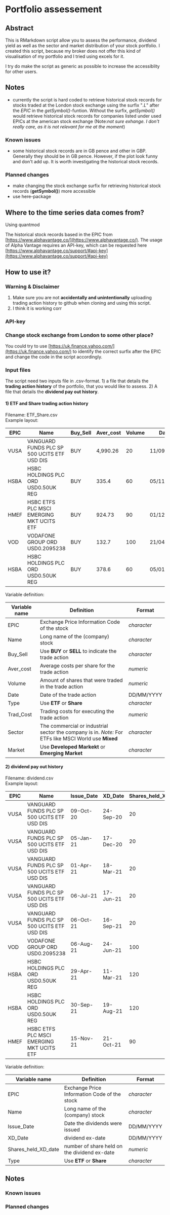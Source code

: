# Portfolio assessement

## Abstract

This is RMarkdown script allow you to assess the performance, dividend yield as well as the sector and market distribution of your stock portfolio. I created this script, because my broker does not offer this kind of visualisation of my portfolio and I tried using excels for it.

I try do make the script as generic as possible to increase the accessiblity for other users.

## Notes
- currently the script is hard coded to retrieve historical stock records for stocks traded at the London stock exchange using the surfix "*.L*" after the *EPIC* in the *getSymbol()*-funtion. Without the surfix, *getSymbol()* would retrieve historical stock records for companies listed under used EPICs at the american stock exchange (Note:*not sure exhange. I don't really care, as it is not relevant for me at the moment*)

### Known issues
- some historical stock records are in GB pence and other in GBP. Generally they should be in GB pence. However, if the plot look funny and don't add up. It is worth investigating the historical stock records.

### Planned changes
- make changing the stock exchange surfix for retrieving historical stock records (**getSymbol()**) more accessible
- use here-package

## Where to the time series data comes from?

Using quantmod

The historical stock records based in the EPIC from [https://www.alphavantage.co/](https://www.alphavantage.co/). The usage of Alpha Vantage requires an API-key, which can be requested here [https://www.alphavantage.co/support/#api-key](https://www.alphavantage.co/support/#api-key) 

## How to use it?

### Warning & Disclaimer
1. Make sure you are not **accidentally and unintentionally** uploading trading action history to github when cloning and using this script.  
2. I think it is working corr
### API-key
### Change stock exchange from London to some other place?

You could try to use [https://uk.finance.yahoo.com/](https://uk.finance.yahoo.com/) to identify the correct surfix after the EPIC and change the code in the script accordingly.

### Input files
The script need two inputs file in .csv-format. 1) a file that details the **trading action history** of the portfolio, that you would like to assess. 2) A file that details the **dividend pay out history**. 

#### 1) ETF and Share trading action history
Filename: ETF_Share.csv  
Example layout: 

|EPIC|Name|Buy_Sell|Aver_cost|Volume|Date|Type|Trad_cost|Sector|Market|
|----|----|--------|---------|------|----|----|---------|------|------|
|VUSA|VANGUARD FUNDS PLC SP 500 UCITS ETF USD DIS|	BUY	|4,990.26|	20	|11/09/2020|	ETF|	5|	Mixed	|Developed Markets|
|HSBA|	HSBC HOLDINGS PLC ORD USD0.50UK REG|	BUY|	335.4|	60|	05/11/2020|	Share|	5|	Banking|	Developed Markets|
|HMEF|HSBC ETFS PLC MSCI EMERGING MKT UCITS ETF|	BUY|	924.73|	90|	01/12/2020|	ETF	|5|	Mixed|	Emerging Market|
|VOD|	VODAFONE GROUP ORD USD0.2095238|	BUY|	132.7|	100|	21/04/2021|	Share|	5|	Tech|	Developed Markets|
|HSBA|	HSBC HOLDINGS PLC ORD USD0.50UK REG|	BUY|	378.6|	60|	05/01/2021|	Share|	5|	Banking|	Developed Markets|  

Variable definition:

|Variable name| Definition | Format|
|-------------|------------|-------|
|EPIC|Exchange Price Information Code of the stock |*character*|
|Name| Long name of the (company) stock|*character*|
|Buy_Sell| Use **BUY** or **SELL** to indicate the trade action|*character*|
|Aver_cost| Average costs per share for the trade action|*numeric*|
|Volume| Amount of shares that were traded in the trade action|*numeric*|
|Date| Date of the trade action|DD/MM/YYYY|
|Type| Use **ETF** or **Share**|*character*|
|Trad_Cost| Trading costs for executing the trade action|*numeric*|
|Sector| The commercial or industrial sector the company is in. *Note:* For ETFs like MSCI World use **Mixed**|*character*|
|Market| Use **Developed Markekt** or **Emerging Market**|*character*| 
  
  
  
#### 2) dividend pay out history
Filename: dividend.csv  
Example layout: 

|EPIC|Name|Issue_Date|XD_Date|Shares_held_XD_date|Amount_Payable|Type|
|----|----|--------|---------|------|----|----|
|VUSA	|VANGUARD FUNDS PLC SP 500 UCITS ETF USD DIS	|09-Oct-20|	24-Sep-20	|20	|0.97|	ETF|
|VUSA	|VANGUARD FUNDS PLC SP 500 UCITS ETF USD DIS	|05-Jan-21|	17-Dec-20	|20	|0.79|	ETF|
|VUSA	|VANGUARD FUNDS PLC SP 500 UCITS ETF USD DIS	|01-Apr-21|	18-Mar-21	|20	|0.87|	ETF|
|VUSA	|VANGUARD FUNDS PLC SP 500 UCITS ETF USD DIS	|06-Jul-21|	17-Jun-21	|20	|0.82|	ETF|
|VUSA	|VANGUARD FUNDS PLC SP 500 UCITS ETF USD DIS	|06-Oct-21|	16-Sep-21	|20|	0.94|	ETF|
|VOD	|VODAFONE GROUP ORD USD0.2095238	|06-Aug-21|	24-Jun-21|	100	|8.9|	Share|
|HSBA	|HSBC HOLDINGS PLC ORD USD0.50UK REG	|29-Apr-21|	11-Mar-21|	120|	9.39	|Share|
|HSBA	|HSBC HOLDINGS PLC ORD USD0.50UK REG	|30-Sep-21|	19-Aug-21|	120|	4.45|	Share|
|HMEF|	HSBC ETFS PLC MSCI EMERGING MKT UCITS ETF	|15-Nov-21|	21-Oct-21|	90|	12.04	|ETF|

Variable definition:

|Variable name| Definition | Format|
|-------------|------------|-------|
|EPIC|Exchange Price Information Code of the stock |*character*|
|Name| Long name of the (company) stock|*character*|
|Issue_Date| Date the dividends were issued |DD/MM/YYYY|
|XD_Date| dividend ex-date|DD/MM/YYYY|
|Shares_held_XD_date| number of share held on the dividend ex-date|*numeric*|
|Type| Use **ETF** or **Share**|*character*|





## Notes
### Known issues
### Planned changes

